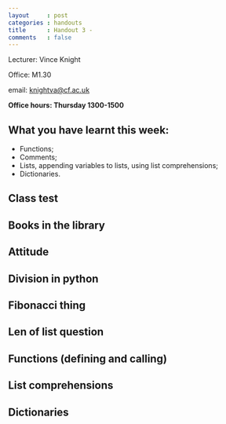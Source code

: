 ```yaml
---
layout     : post
categories : handouts
title      : Handout 3 -
comments   : false
---
```


Lecturer: Vince Knight

Office: M1.30

email: knightva@cf.ac.uk

**Office hours: Thursday 1300-1500**

## What you have learnt this week:

- Functions;
- Comments;
- Lists, appending variables to lists, using list comprehensions;
- Dictionaries.

## Class test

## Books in the library

## Attitude

## Division in python

## Fibonacci thing

## Len of list question

## Functions (defining and calling)

## List comprehensions

## Dictionaries
